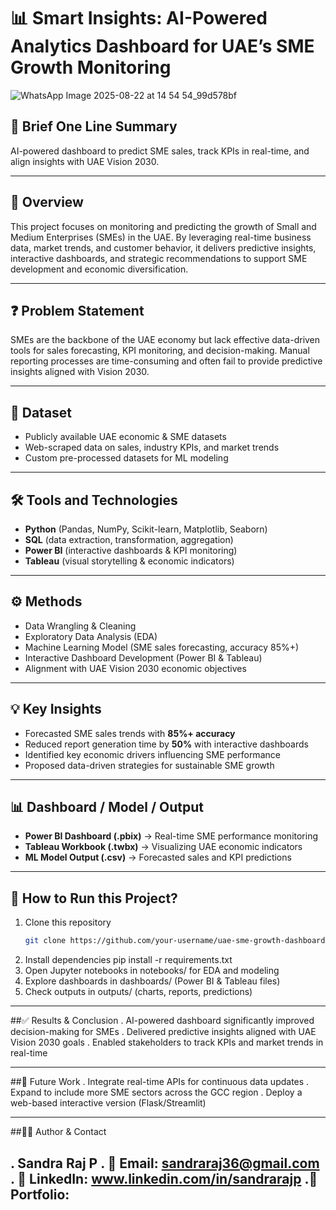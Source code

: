 # 📊 Smart Insights: AI-Powered Analytics Dashboard for UAE’s SME Growth Monitoring 
![WhatsApp Image 2025-08-22 at 14 54 54_99d578bf](https://github.com/user-attachments/assets/51528bb8-79f6-4d67-a2b6-3bc1e281e8d5)

## 🔹 Brief One Line Summary  
AI-powered dashboard to predict SME sales, track KPIs in real-time, and align insights with UAE Vision 2030.  

---

## 📌 Overview  
This project focuses on monitoring and predicting the growth of Small and Medium Enterprises (SMEs) in the UAE. By leveraging real-time business data, market trends, and customer behavior, it delivers predictive insights, interactive dashboards, and strategic recommendations to support SME development and economic diversification.  

---

## ❓ Problem Statement  
SMEs are the backbone of the UAE economy but lack effective data-driven tools for sales forecasting, KPI monitoring, and decision-making. Manual reporting processes are time-consuming and often fail to provide predictive insights aligned with Vision 2030.  

---

## 📂 Dataset  
- Publicly available UAE economic & SME datasets  
- Web-scraped data on sales, industry KPIs, and market trends  
- Custom pre-processed datasets for ML modeling  

---

## 🛠️ Tools and Technologies  
- **Python** (Pandas, NumPy, Scikit-learn, Matplotlib, Seaborn)  
- **SQL** (data extraction, transformation, aggregation)  
- **Power BI** (interactive dashboards & KPI monitoring)  
- **Tableau** (visual storytelling & economic indicators)  

---

## ⚙️ Methods  
- Data Wrangling & Cleaning  
- Exploratory Data Analysis (EDA)  
- Machine Learning Model (SME sales forecasting, accuracy 85%+)  
- Interactive Dashboard Development (Power BI & Tableau)  
- Alignment with UAE Vision 2030 economic objectives  

---

## 💡 Key Insights  
- Forecasted SME sales trends with **85%+ accuracy**  
- Reduced report generation time by **50%** with interactive dashboards  
- Identified key economic drivers influencing SME performance  
- Proposed data-driven strategies for sustainable SME growth  

---

## 📊 Dashboard / Model / Output  
- **Power BI Dashboard (.pbix)** → Real-time SME performance monitoring  
- **Tableau Workbook (.twbx)** → Visualizing UAE economic indicators  
- **ML Model Output (.csv)** → Forecasted sales and KPI predictions  

---

## 🚀 How to Run this Project?  
1. Clone this repository  
   ```bash
   git clone https://github.com/your-username/uae-sme-growth-dashboard.git
2. Install dependencies
   pip install -r requirements.txt
3. Open Jupyter notebooks in notebooks/ for EDA and modeling
4. Explore dashboards in dashboards/ (Power BI & Tableau files)
5. Check outputs in outputs/ (charts, reports, predictions)

---

##✅ Results & Conclusion
. AI-powered dashboard significantly improved decision-making for SMEs
. Delivered predictive insights aligned with UAE Vision 2030 goals
. Enabled stakeholders to track KPIs and market trends in real-time

---

##🔮 Future Work
. Integrate real-time APIs for continuous data updates
. Expand to include more SME sectors across the GCC region
. Deploy a web-based interactive version (Flask/Streamlit)

---

##👩‍💻 Author & Contact

. Sandra Raj P
. 📧 Email: sandraraj36@gmail.com
. 💼 LinkedIn: www.linkedin.com/in/sandrarajp
.📂 Portfolio: 
---

